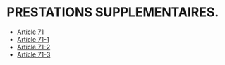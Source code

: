 # PRESTATIONS SUPPLEMENTAIRES.

- [Article 71](article-71.md)
- [Article 71-1](article-71-1.md)
- [Article 71-2](article-71-2.md)
- [Article 71-3](article-71-3.md)
